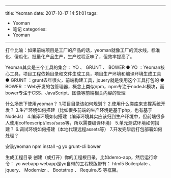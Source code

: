 
---
title: Yeoman 
date: 2017-10-17 14:51:01
tags:
- Yeoman 
- 笔记
categories: 
- Yeoman 
---


打个比喻：如果前端项目是工厂的产品的话，yeoman就像工厂的流水线，标准化、傻瓜化、批量化产品生产，生产过程乏味了，但效率提高了。

Yeoman其实是三个工具的集合： YO 、 GRUNT 、 BOWER 
  ● YO ：Yeoman核心工具，项目工程依赖目录和文件生成工具，项目生产环境和编译环境生成工具
  ● GRUNT ：grunt去年很火，前端构建工具，jquery就是使用这个工具打包的
  ● BOWER ：Web开发的包管理器，概念上类似npm，npm专注于nodeJs模块，而bower专注于CSS、JavaScript、图像等前端相关内容的管理

什么场景下使用yeoman？
1.项目目录该如何规划？ 
2.使用什么类库来支撑系统开发？ 
3.生产环境如何搭建（比如很多前端的生产环境是基于php，也有基于NodeJs） 
4.编译环境如何搭建（编译环境其实应该归到生产环境中，但前端很多人使用coffeescript/less/sass等，所以需要编译环境） 
5.单元测试环境如何搭建？ 
6.调试环境如何搭建（本地代理远程assets等） 
7.开发完毕后打包部署如何处理？

安装yeoman
npm install -g yo grunt-cli bower

生成工程目录
创建（或打开）你的工程根目录，比如demo-app，然后运行命令：
yo webapp
webapp是yo自带的工程模版带有： html5 Boilerplate 、jquery、 Modernizr 、 Bootstrap 、 RequireJS 等框架。